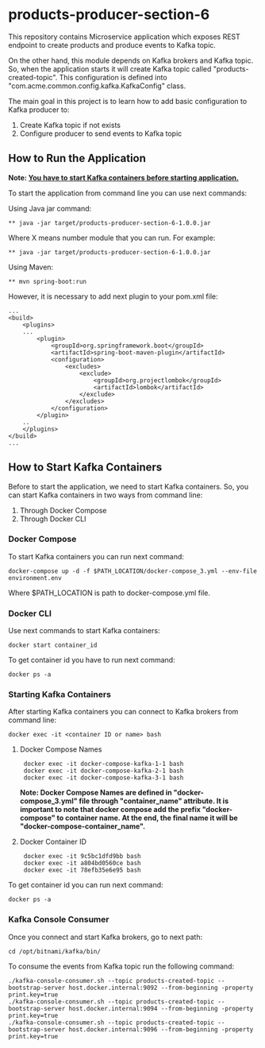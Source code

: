 # products-producer-section-6

This repository contains Microservice application which exposes REST endpoint to create products
and produce events to Kafka topic.

On the other hand, this module depends on Kafka brokers and Kafka topic. So, when the application starts 
it will create Kafka topic called "products-created-topic". This configuration is defined into 
"com.acme.common.config.kafka.KafkaConfig" class.

The main goal in this project is to learn how to add basic configuration to Kafka producer to:

1. Create Kafka topic if not exists
2. Configure producer to send events to Kafka topic


## How to Run the Application
**Note: [You have to start Kafka containers before starting application.](#How-to-Start-Kafka-Containers)**

To start the application from command line you can use next commands:

Using Java jar command:

    ** java -jar target/products-producer-section-6-1.0.0.jar

Where X means number module that you can run. For example:

    ** java -jar target/products-producer-section-6-1.0.0.jar

Using Maven:

    ** mvn spring-boot:run

However, it is necessary to add next plugin to your pom.xml file:

```
...
<build>
    <plugins>
    ...
        <plugin>
		    <groupId>org.springframework.boot</groupId>
			<artifactId>spring-boot-maven-plugin</artifactId>
			<configuration>
				<excludes>
					<exclude>
						<groupId>org.projectlombok</groupId>
						<artifactId>lombok</artifactId>
					</exclude>
				</excludes>
			</configuration>
		</plugin>
    ..
    </plugins>
</build>
...
```

## How to Start Kafka Containers
Before to start the application, we need to start Kafka containers. So, you can start Kafka containers in two ways
from command line:

1. Through Docker Compose
2. Through Docker CLI

### Docker Compose
To start Kafka containers you can run next command:

    docker-compose up -d -f $PATH_LOCATION/docker-compose_3.yml --env-file environment.env

Where $PATH_LOCATION is path to docker-compose.yml file.

### Docker CLI
Use next commands to start Kafka containers:

    docker start container_id

To get container id you have to run next command:

    docker ps -a

### Starting Kafka Containers
After starting Kafka containers you can connect to Kafka brokers from command line:

    docker exec -it <container ID or name> bash

1. Docker Compose Names

        docker exec -it docker-compose-kafka-1-1 bash
        docker exec -it docker-compose-kafka-2-1 bash
        docker exec -it docker-compose-kafka-3-1 bash

   **Note: Docker Compose Names are defined in "docker-compose_3.yml" file through "container_name" attribute.
   It is important to note that docker compose add the prefix "docker-compose" to container name.
   At the end, the final name it will be "docker-compose-container_name".**

2. Docker Container ID

        docker exec -it 9c5bc1dfd9bb bash
        docker exec -it a804bd0560ce bash 
        docker exec -it 78efb35e6e95 bash

To get container id you can run next command:

    docker ps -a

### Kafka Console Consumer
Once you connect and start Kafka brokers, go to next path:

    cd /opt/bitnami/kafka/bin/

To consume the events from Kafka topic run the following command:

    ./kafka-console-consumer.sh --topic products-created-topic --bootstrap-server host.docker.internal:9092 --from-beginning -property print.key=true
    ./kafka-console-consumer.sh --topic products-created-topic --bootstrap-server host.docker.internal:9094 --from-beginning -property print.key=true
    ./kafka-console-consumer.sh --topic products-created-topic --bootstrap-server host.docker.internal:9096 --from-beginning -property print.key=true
